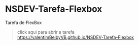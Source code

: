 # NSDEV-Tarefa-Flexbox
Tarefa de FlexBox
> click aqui para abrir a tarefa https://valentimBeibyVB.github.io/NSDEV-Tarefa-Flexbox
